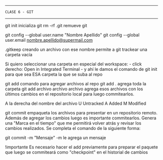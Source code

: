*********************
    CLASE 6 - GIT
*********************

git init        inicializa git
rm -rf .git     remueve git

git config --global user.name "Nombre Apellido"
git config --global user.email nombre.apellido@supermail.com

.gitkeep        creando un archivo con ese nombre permite a git trackear una carpeta vacía

Si quiero seleccionar una carpeta en especial del workspace:
    - click derecho: Open in Integrated Terminal
    - y ahí le damos el comando de git  init para que sea ESA carpeta la que se suba al repo

git add                             comando para agregar archivos al repo
git add .                           agrega toda la carpeta
git add archivo archivo archivo     agrega esos archivos con los últimos cambios en el repositorio local para luego commitearlos.


A la derecha del nombre  del archivo    U   Untracked
                                        A   Added
                                        M   Modified

git commit      empaqueta los archivos para presentar en un repositorio remoto. Además de agregar los cambios luego es importante commitearlos.
Genera una "Marca en el tiempo" que me permitirá volver atrás y revisar los cambios realizados.
Se completa el comando de la siguiente forma:

git commit -m "Mensaje"            -m le agrega un mensaje

!importante     Es necesario hacer el add previamente para preparar el paquete que luego se commiteará como "checkpoint" en el historial de cambios